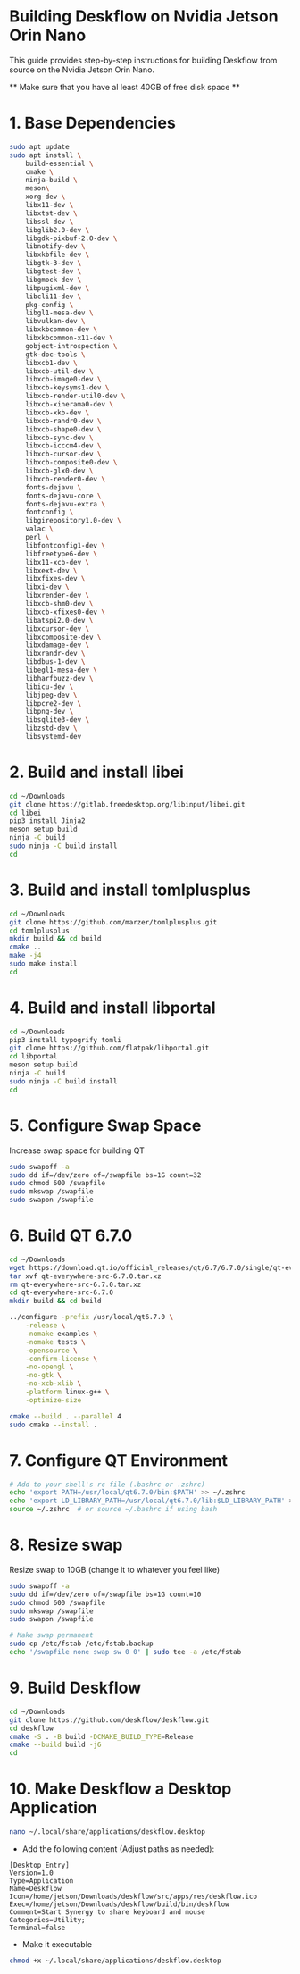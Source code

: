 # Building Deskflow on Nvidia Jetson Orin Nano

This guide provides step-by-step instructions for building Deskflow from source on the Nvidia Jetson Orin Nano.

** Make sure that you have al least 40GB of free disk space **

# 1. Base Dependencies

```bash
sudo apt update
sudo apt install \
    build-essential \
    cmake \
    ninja-build \
    meson\
    xorg-dev \
    libx11-dev \
    libxtst-dev \
    libssl-dev \
    libglib2.0-dev \
    libgdk-pixbuf-2.0-dev \
    libnotify-dev \
    libxkbfile-dev \
    libgtk-3-dev \
    libgtest-dev \
    libgmock-dev \
    libpugixml-dev \
    libcli11-dev \
    pkg-config \
    libgl1-mesa-dev \
    libvulkan-dev \
    libxkbcommon-dev \
    libxkbcommon-x11-dev \
    gobject-introspection \
    gtk-doc-tools \
    libxcb1-dev \
    libxcb-util-dev \
    libxcb-image0-dev \
    libxcb-keysyms1-dev \
    libxcb-render-util0-dev \
    libxcb-xinerama0-dev \
    libxcb-xkb-dev \
    libxcb-randr0-dev \
    libxcb-shape0-dev \
    libxcb-sync-dev \
    libxcb-icccm4-dev \
    libxcb-cursor-dev \
    libxcb-composite0-dev \
    libxcb-glx0-dev \
    libxcb-render0-dev \
    fonts-dejavu \
    fonts-dejavu-core \
    fonts-dejavu-extra \
    fontconfig \
    libgirepository1.0-dev \
    valac \
    perl \
    libfontconfig1-dev \
    libfreetype6-dev \
    libx11-xcb-dev \
    libxext-dev \
    libxfixes-dev \
    libxi-dev \
    libxrender-dev \
    libxcb-shm0-dev \
    libxcb-xfixes0-dev \
    libatspi2.0-dev \
    libxcursor-dev \
    libxcomposite-dev \
    libxdamage-dev \
    libxrandr-dev \
    libdbus-1-dev \
    libegl1-mesa-dev \
    libharfbuzz-dev \
    libicu-dev \
    libjpeg-dev \
    libpcre2-dev \
    libpng-dev \
    libsqlite3-dev \
    libzstd-dev \
    libsystemd-dev
```

# 2. Build and install libei

```bash
cd ~/Downloads
git clone https://gitlab.freedesktop.org/libinput/libei.git
cd libei
pip3 install Jinja2
meson setup build
ninja -C build
sudo ninja -C build install
cd
```

# 3. Build and install tomlplusplus

```bash
cd ~/Downloads
git clone https://github.com/marzer/tomlplusplus.git
cd tomlplusplus
mkdir build && cd build
cmake ..
make -j4
sudo make install
cd
```

# 4. Build and install libportal

```bash
cd ~/Downloads
pip3 install typogrify tomli
git clone https://github.com/flatpak/libportal.git
cd libportal
meson setup build
ninja -C build
sudo ninja -C build install
cd
```

# 5. Configure Swap Space

Increase swap space for building QT

```bash
sudo swapoff -a
sudo dd if=/dev/zero of=/swapfile bs=1G count=32
sudo chmod 600 /swapfile
sudo mkswap /swapfile
sudo swapon /swapfile
```

# 6. Build QT 6.7.0

```bash
cd ~/Downloads
wget https://download.qt.io/official_releases/qt/6.7/6.7.0/single/qt-everywhere-src-6.7.0.tar.xz
tar xvf qt-everywhere-src-6.7.0.tar.xz
rm qt-everywhere-src-6.7.0.tar.xz
cd qt-everywhere-src-6.7.0
mkdir build && cd build

../configure -prefix /usr/local/qt6.7.0 \
    -release \
    -nomake examples \
    -nomake tests \
    -opensource \
    -confirm-license \
    -no-opengl \
    -no-gtk \
    -no-xcb-xlib \
    -platform linux-g++ \
    -optimize-size

cmake --build . --parallel 4
sudo cmake --install .
```

# 7. Configure QT Environment

```bash
# Add to your shell's rc file (.bashrc or .zshrc)
echo 'export PATH=/usr/local/qt6.7.0/bin:$PATH' >> ~/.zshrc
echo 'export LD_LIBRARY_PATH=/usr/local/qt6.7.0/lib:$LD_LIBRARY_PATH' >> ~/.zshrc
source ~/.zshrc  # or source ~/.bashrc if using bash
```

# 8. Resize swap

Resize swap to 10GB (change it to whatever you feel like)

```bash
sudo swapoff -a
sudo dd if=/dev/zero of=/swapfile bs=1G count=10
sudo chmod 600 /swapfile
sudo mkswap /swapfile
sudo swapon /swapfile

# Make swap permanent
sudo cp /etc/fstab /etc/fstab.backup
echo '/swapfile none swap sw 0 0' | sudo tee -a /etc/fstab
```

# 9. Build Deskflow

```bash
cd ~/Downloads
git clone https://github.com/deskflow/deskflow.git
cd deskflow
cmake -S . -B build -DCMAKE_BUILD_TYPE=Release
cmake --build build -j6
cd
```

# 10. Make Deskflow a Desktop Application

```bash
nano ~/.local/share/applications/deskflow.desktop
```

- Add the following content (Adjust paths as needed):

```
[Desktop Entry]
Version=1.0
Type=Application
Name=Deskflow
Icon=/home/jetson/Downloads/deskflow/src/apps/res/deskflow.ico
Exec=/home/jetson/Downloads/deskflow/build/bin/deskflow
Comment=Start Synergy to share keyboard and mouse
Categories=Utility;
Terminal=false
```

- Make it executable

```bash
chmod +x ~/.local/share/applications/deskflow.desktop
```
